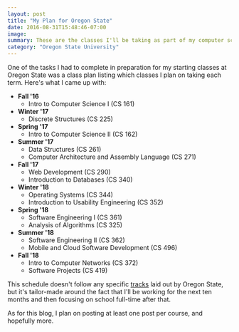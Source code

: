 ```yaml
---
layout: post
title: "My Plan for Oregon State"
date: 2016-08-31T15:48:46-07:00
image: 
summary: These are the classes I'll be taking as part of my computer science degree.
category: "Oregon State University"
---
```


One of the tasks I had to complete in preparation for my starting classes at Oregon State was a class plan listing which classes I plan on taking each term. Here's what I came up with:

* **Fall '16** 
    * Intro to Computer Science I (CS 161)
* **Winter '17** 
    * Discrete Structures (CS 225)
* **Spring '17** 
    * Intro to Computer Science II (CS 162)
* **Summer '17** 
    * Data Structures (CS 261)
    * Computer Architecture and Assembly Language (CS 271)
* **Fall '17** 
    * Web Development (CS 290)
    * Introduction to Databases (CS 340)
* **Winter '18** 
    * Operating Systems (CS 344)
    * Introduction to Usability Engineering (CS 352)
* **Spring '18** 
    * Software Engineering I (CS 361)
    * Analysis of Algorithms (CS 325)
* **Summer '18** 
    * Software Engineering II (CS 362) 
    * Mobile and Cloud Software Development (CS 496)
* **Fall '18** 
    * Intro to Computer Networks (CS 372)
    * Software Projects (CS 419)

This schedule doesn't follow any specific [tracks](http://ecampus.oregonstate.edu/online-degrees/undergraduate/computer-science/tracks.htm) laid out by Oregon State, but it's tailor-made around the fact that I'll be working for the next ten months and then focusing on school full-time after that.

As for this blog, I plan on posting at least one post per course, and hopefully more. 